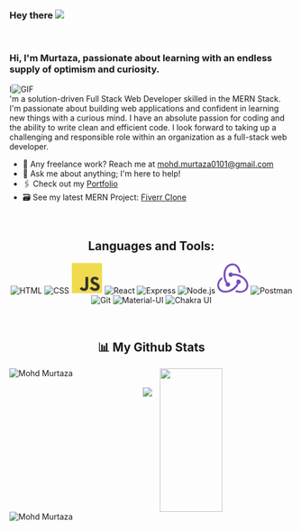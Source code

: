 ### Hey there <img src="https://media.giphy.com/media/hvRJCLFzcasrR4ia7z/giphy.gif" width="30px">


<br />

<h3>Hi, I'm Murtaza, passionate about learning with an endless supply of optimism and curiosity.</h3>

<img align="right" alt="GIF" src="https://miro.medium.com/max/700/0*FGD6BUzzZs1VJLuY.gif" width="500px" />

I'm a solution-driven Full Stack Web Developer skilled in the MERN Stack. I'm passionate about building web applications and confident in learning new things with a curious mind. I have an absolute passion for coding and the ability to write clean and efficient code. I look forward to taking up a challenging and responsible role within an organization as a full-stack web developer.

- 💼 Any freelance work? Reach me at [mohd.murtaza0101@gmail.com](mailto:mohd.murtaza0101@gmail.com)
- 💬 Ask me about anything; I'm here to help!
- 🖇️ Check out my [Portfolio](https://mohd-murtaza.github.io/)
- 🗃️ See my latest MERN Project: [Fiverr Clone](https://fiverr-clone-murtaza.netlify.app/)

<br />

<h2 align="center">Languages and Tools:</h2>
<p align="center">
  <img src="https://www.vectorlogo.zone/logos/w3_html5/w3_html5-icon.svg" alt="HTML" width="55" height="55" margin="10"/>
  <img src="https://www.vectorlogo.zone/logos/w3_css/w3_css-icon.svg" alt="CSS" width="55" height="55" margin="0px 10px"/>
  <img src="https://raw.githubusercontent.com/devicons/devicon/master/icons/javascript/javascript-original.svg" alt="JavaScript" width="55" height="55" margin="10"/>
  <img src="https://www.vectorlogo.zone/logos/reactjs/reactjs-icon.svg" alt="React" width="55" height="55" margin="10"/>
  <img src="https://www.svgrepo.com/show/376367/express.svg" alt="Express" width="55" height="55" margin="10"/>
  <img src="https://www.vectorlogo.zone/logos/nodejs/nodejs-icon.svg" alt="Node.js" width="55" height="55" margin="10"/>
  <img src="https://raw.githubusercontent.com/devicons/devicon/master/icons/redux/redux-original.svg" alt="Redux" width="55" height="55" margin="10"/>
  <img src="https://www.vectorlogo.zone/logos/getpostman/getpostman-icon.svg" alt="Postman" width="55" height="55" margin="10"/>
  <img src="https://www.vectorlogo.zone/logos/git-scm/git-scm-icon.svg" alt="Git" width="55" height="55" margin="10"/>
  <img src="https://www.svgrepo.com/show/354048/material-ui.svg" alt="Material-UI" width="55" height="55" margin="10"/>
  <img src="https://www.svgrepo.com/show/330132/chakraui.svg" alt="Chakra UI" width="55" height="55" margin="10"/>
</p>

<br />

<h2 align="center">📊 My Github Stats</h2>
<div>
  <img align="left" src="https://github-readme-streak-stats.herokuapp.com/?user=Mohd-Murtaza&theme=radical" alt="Mohd Murtaza" height="250px" width="47%" />
  <img align="right" src="https://github-readme-stats.vercel.app/api?username=Mohd-Murtaza&show_icons=true&theme=radical" height="255px" width="47%"/>
</div>

<br />

<div>
  <img align="left" src="https://github-readme-stats.vercel.app/api/top-langs/?username=Mohd-Murtaza&theme=radical&langs_count=8" alt="Mohd Murtaza" height="260px" width="100%"/>
</div>

<br />

<img src="https://raw.githubusercontent.com/Trilokia/Trilokia/379277808c61ef204768a61bbc5d25bc7798ccf1/bottom_header.svg" />
